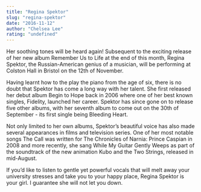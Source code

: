 ```yaml
---
title: "Regina Spektor"
slug: "regina-spektor"
date: "2016-11-12"
author: "Chelsea Lee"
rating: "undefined"
---
```


Her soothing tones will be heard again! Subsequent to the exciting release of her new album Remember Us to Life at the end of this month, Regina Spektor, the Russian-American genius of a musician, will be performing at Colston Hall in Bristol on the 12th of November.

Having learnt how to the play the piano from the age of six, there is no doubt that Spektor has come a long way with her talent. She first released her debut album Begin to Hope back in 2006 where one of her best known singles, Fidelity, launched her career. Spektor has since gone on to release five other albums, with her seventh album to come out on the 30th of September - its first single being Bleeding Heart.

Not only limited to her own albums, Spektor’s beautiful voice has also made several appearances in films and television series. One of her most notable songs The Call was written for The Chronicles of Narnia: Prince Caspian in 2008 and more recently, she sang While My Guitar Gently Weeps as part of the soundtrack of the new animation Kubo and the Two Strings, released in mid-August.

If you’d like to listen to gentle yet powerful vocals that will melt away your university stresses and take you to your happy place, Regina Spektor is your girl. I guarantee she will not let you down.
